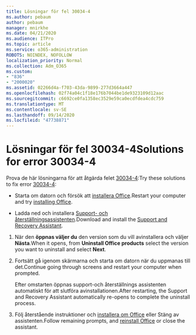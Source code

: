 ```yaml
---
title: Lösningar för fel 30034-4
ms.author: pebaum
author: pebaum
manager: mnirkhe
ms.date: 04/21/2020
ms.audience: ITPro
ms.topic: article
ms.service: o365-administration
ROBOTS: NOINDEX, NOFOLLOW
localization_priority: Normal
ms.collection: Adm_O365
ms.custom:
- "836"
- "2000020"
ms.assetid: 02266d4a-f703-43da-9899-277d3664a447
ms.openlocfilehash: 02f74a04c1f18e176b7044be1de9323109d12aac
ms.sourcegitcommit: c6692ce0fa1358ec3529e59ca0ecdfdea4cdc759
ms.translationtype: MT
ms.contentlocale: sv-SE
ms.lasthandoff: 09/14/2020
ms.locfileid: "47738871"
---
```

# <a name="solutions-for-error-30034-4"></a><span data-ttu-id="12616-102">Lösningar för fel 30034-4</span><span class="sxs-lookup"><span data-stu-id="12616-102">Solutions for error 30034-4</span></span>

<span data-ttu-id="12616-103">Prova de här lösningarna för att åtgärda felet [30034-4](https://support.office.com/article/d5df89a9-0507-4b4c-92f9-22f457e630aa?wt.mc_id=Alchemy_ClientDIA):</span><span class="sxs-lookup"><span data-stu-id="12616-103">Try these solutions to fix error [30034-4](https://support.office.com/article/d5df89a9-0507-4b4c-92f9-22f457e630aa?wt.mc_id=Alchemy_ClientDIA):</span></span>
  
- <span data-ttu-id="12616-104">Starta om datorn och försök att [installera Office](https://portal.office.com/OLS/MySoftware.aspx).</span><span class="sxs-lookup"><span data-stu-id="12616-104">Restart your computer and try [installing Office](https://portal.office.com/OLS/MySoftware.aspx).</span></span>

- <span data-ttu-id="12616-105">Ladda ned och installera [Support- och återställningsassistenten](https://aka.ms/SARA-OfficeUninstall-Alchemy).</span><span class="sxs-lookup"><span data-stu-id="12616-105">Download and install the [Support and Recovery Assistant](https://aka.ms/SARA-OfficeUninstall-Alchemy).</span></span>

1. <span data-ttu-id="12616-106">När den **öppnas väljer du** den version som du vill avinstallera och väljer **Nästa**.</span><span class="sxs-lookup"><span data-stu-id="12616-106">When it opens, from **Uninstall Office products** select the version you want to uninstall and select **Next**.</span></span>

2. <span data-ttu-id="12616-107">Fortsätt gå igenom skärmarna och starta om datorn när du uppmanas till det.</span><span class="sxs-lookup"><span data-stu-id="12616-107">Continue going through screens and restart your computer when prompted.</span></span>

    <span data-ttu-id="12616-108">Efter omstarten öppnas support-och återställnings assistenten automatiskt för att slutföra avinstallationen.</span><span class="sxs-lookup"><span data-stu-id="12616-108">After restarting, the Support and Recovery Assistant automatically re-opens to complete the uninstall process.</span></span>

3. <span data-ttu-id="12616-109">Följ återstående instruktioner och [installera om Office](https://portal.office.com/OLS/MySoftware.aspx) eller Stäng av assistenten.</span><span class="sxs-lookup"><span data-stu-id="12616-109">Follow remaining prompts, and [reinstall Office](https://portal.office.com/OLS/MySoftware.aspx) or close the assistant.</span></span>
